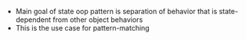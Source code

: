 * Main goal of state oop pattern is separation of behavior that is state-dependent from
other object behaviors
* This is the use case for pattern-matching